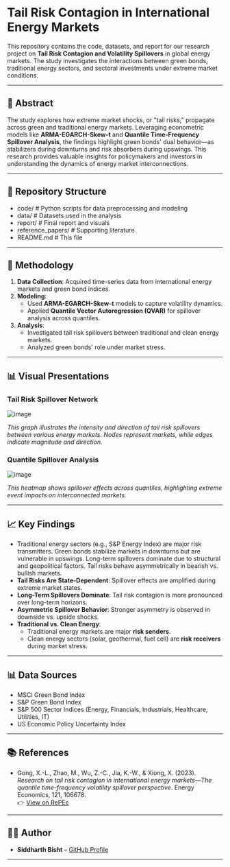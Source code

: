 # Tail Risk Contagion in International Energy Markets

This repository contains the code, datasets, and report for our research project on **Tail Risk Contagion and Volatility Spillovers** in global energy markets. The study investigates the interactions between green bonds, traditional energy sectors, and sectoral investments under extreme market conditions.

---

## 📘 Abstract

The study explores how extreme market shocks, or "tail risks," propagate across green and traditional energy markets. Leveraging econometric models like **ARMA-EGARCH-Skew-t** and **Quantile Time-Frequency Spillover Analysis**, the findings highlight green bonds' dual behavior—as stabilizers during downturns and risk absorbers during upswings. This research provides valuable insights for policymakers and investors in understanding the dynamics of energy market interconnections.

---

## 📁 Repository Structure

- code/     # Python scripts for data preprocessing and modeling
- data/     # Datasets used in the analysis
- report/     # Final report and visuals
- reference_papers/     # Supporting literature
- README.md     # This file


---

## 🧪 Methodology

1. **Data Collection**: Acquired time-series data from international energy markets and green bond indices.
2. **Modeling**:
   - Used **ARMA-EGARCH-Skew-t** models to capture volatility dynamics.
   - Applied **Quantile Vector Autoregression (QVAR)** for spillover analysis across quantiles.
3. **Analysis**:
   - Investigated tail risk spillovers between traditional and clean energy markets.
   - Analyzed green bonds' role under market stress.

---

## 📊 Visual Presentations

### Tail Risk Spillover Network

![image](https://github.com/user-attachments/assets/eda62d3d-27d4-408d-9a8d-a19990d6d8f0)

*This graph illustrates the intensity and direction of tail risk spillovers between various energy markets. Nodes represent markets, while edges indicate magnitude and direction.*

### Quantile Spillover Analysis

![image](https://github.com/user-attachments/assets/d1717641-c0c0-49f4-ae94-c1033b8a9d39)


*This heatmap shows spillover effects across quantiles, highlighting extreme event impacts on interconnected markets.*

---

## 📈 Key Findings
- Traditional energy sectors (e.g., S&P Energy Index) are major risk transmitters.
Green bonds stabilize markets in downturns but are vulnerable in upswings.
Long-term spillovers dominate due to structural and geopolitical factors.
Tail risks behave asymmetrically in bearish vs. bullish markets.
- **Tail Risks Are State-Dependent**: Spillover effects are amplified during extreme market states.
- **Long-Term Spillovers Dominate**: Tail risk contagion is more pronounced over long-term horizons.
- **Asymmetric Spillover Behavior**: Stronger asymmetry is observed in downside vs. upside shocks.
- **Traditional vs. Clean Energy**:
  - Traditional energy markets are major **risk senders**.
  - Clean energy sectors (solar, geothermal, fuel cell) are **risk receivers** during market stress.

---
## 📊 Data Sources
- MSCI Green Bond Index
- S&P Green Bond Index
- S&P 500 Sector Indices (Energy, Financials, Industrials, Healthcare, Utilities, IT)
- US Economic Policy Uncertainty Index

---

## 📚 References

- Gong, X.-L., Zhao, M., Wu, Z.-C., Jia, K.-W., & Xiong, X. (2023). *Research on tail risk contagion in international energy markets—The quantile time-frequency volatility spillover perspective*. Energy Economics, 121, 106678.  
  👉 [View on RePEc](https://ideas.repec.org/a/eee/eneeco/v121y2023ics0140988323001767.html)

---

## 👨‍💻 Author

- **Siddharth Bisht** – [GitHub Profile](https://github.com/sidbisht)

---


